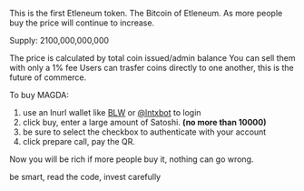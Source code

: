 This is the first Etleneum token.  The Bitcoin of Etleneum.
As more people buy the price will continue to increase. 

Supply: 2100,000,000,000

 
The price is calculated by total coin issued/admin balance
You can sell them with only a 1% fee
Users can trasfer coins directly to one another, this is the future of commerce.

To buy MAGDA:
1) use an lnurl wallet like [BLW](https://lightning-wallet.com) or [@lntxbot](https://t.me/lntxbot) to login
2) click buy, enter a large amount of Satoshi. **(no more than 10000)**
3) be sure to select the checkbox to authenticate with your account
4) click prepare call, pay the QR.

Now you will be rich if more people buy it, nothing can go wrong.

be smart, read the code, invest carefully
